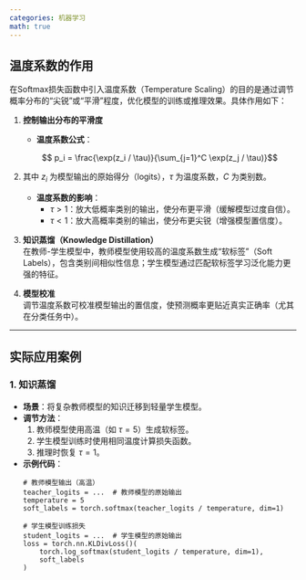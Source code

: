 ```yaml
---
categories: 机器学习
math: true
---
```



## 温度系数的作用
在Softmax损失函数中引入温度系数（Temperature Scaling）的目的是通过调节概率分布的“尖锐”或“平滑”程度，优化模型的训练或推理效果。具体作用如下：

1. **控制输出分布的平滑度**
    - **温度系数公式**：  
      
   $$ p_i = \frac{\exp(z_i / \tau)}{\sum_{j=1}^C \exp(z_j / \tau)}$$
2. 
      其中 $z_i$ 为模型输出的原始得分（logits），$\tau$ 为温度系数，$C$ 为类别数。
    - **温度系数的影响**：
        - $\tau > 1$：放大低概率类别的输出，使分布更平滑（缓解模型过度自信）。
        - $\tau < 1$：放大高概率类别的输出，使分布更尖锐（增强模型置信度）。

2. **知识蒸馏（Knowledge Distillation）**  
   在教师-学生模型中，教师模型使用较高的温度系数生成“软标签”（Soft Labels），包含类别间相似性信息；学生模型通过匹配软标签学习泛化能力更强的特征。

3. **模型校准**  
   调节温度系数可校准模型输出的置信度，使预测概率更贴近真实正确率（尤其在分类任务中）。

---

## 实际应用案例

### 1. 知识蒸馏
- **场景**：将复杂教师模型的知识迁移到轻量学生模型。
- **调节方法**：
    1. 教师模型使用高温（如 $\tau=5$）生成软标签。
    2. 学生模型训练时使用相同温度计算损失函数。
    3. 推理时恢复 $\tau=1$。
- **示例代码**：
  ```
  # 教师模型输出（高温）
  teacher_logits = ...  # 教师模型的原始输出
  temperature = 5
  soft_labels = torch.softmax(teacher_logits / temperature, dim=1)
  
  # 学生模型训练损失
  student_logits = ...  # 学生模型的原始输出
  loss = torch.nn.KLDivLoss()(
      torch.log_softmax(student_logits / temperature, dim=1),
      soft_labels
  )
  ```